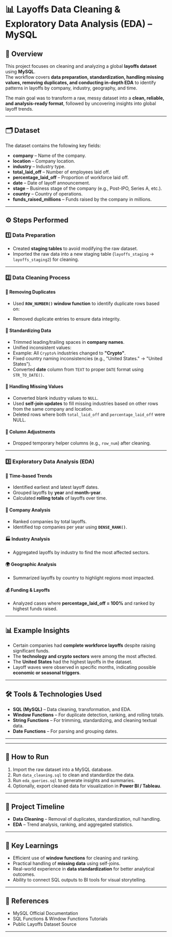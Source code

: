 # 📊 Layoffs Data Cleaning & Exploratory Data Analysis (EDA) – MySQL

## 📌 Overview
This project focuses on cleaning and analyzing a global **layoffs dataset** using **MySQL**.  
The workflow covers **data preparation, standardization, handling missing values, removing duplicates, and conducting in-depth EDA** to identify patterns in layoffs by company, industry, geography, and time.

The main goal was to transform a raw, messy dataset into a **clean, reliable, and analysis-ready format**, followed by uncovering insights into global layoff trends.

---

## 🗂 Dataset
The dataset contains the following key fields:
- **company** – Name of the company.
- **location** – Company location.
- **industry** – Industry type.
- **total_laid_off** – Number of employees laid off.
- **percentage_laid_off** – Proportion of workforce laid off.
- **date** – Date of layoff announcement.
- **stage** – Business stage of the company (e.g., Post-IPO, Series A, etc.).
- **country** – Country of operations.
- **funds_raised_millions** – Funds raised by the company in millions.

---

## ⚙️ Steps Performed

### 1️⃣ Data Preparation
- Created **staging tables** to avoid modifying the raw dataset.
- Imported the raw data into a new staging table (`layoffs_staging` → `layoffs_staging2`) for cleaning.

---

### 2️⃣ Data Cleaning Process

#### 🔹 Removing Duplicates
- Used **`ROW_NUMBER()` window function** to identify duplicate rows based on:

- Removed duplicate entries to ensure data integrity.

#### 🔹 Standardizing Data
- Trimmed leading/trailing spaces in **company names**.
- Unified inconsistent values:
- Example: All `Crypto%` industries changed to **"Crypto"**.
- Fixed country naming inconsistencies (e.g., "United States." → "United States").
- Converted **date** column from `TEXT` to proper `DATE` format using `STR_TO_DATE()`.

#### 🔹 Handling Missing Values
- Converted blank industry values to `NULL`.
- Used **self-join updates** to fill missing industries based on other rows from the same company and location.
- Deleted rows where both `total_laid_off` and `percentage_laid_off` were NULL.

#### 🔹 Column Adjustments
- Dropped temporary helper columns (e.g., `row_num`) after cleaning.

---

### 3️⃣ Exploratory Data Analysis (EDA)

#### 📅 Time-based Trends
- Identified earliest and latest layoff dates.
- Grouped layoffs by **year** and **month-year**.
- Calculated **rolling totals** of layoffs over time.

#### 🏢 Company Analysis
- Ranked companies by total layoffs.
- Identified top companies per year using **`DENSE_RANK()`**.

#### 🏭 Industry Analysis
- Aggregated layoffs by industry to find the most affected sectors.

#### 🌍 Geographic Analysis
- Summarized layoffs by country to highlight regions most impacted.

#### 💰 Funding & Layoffs
- Analyzed cases where **percentage_laid_off = 100%** and ranked by highest funds raised.

---

## 📊 Example Insights
- Certain companies had **complete workforce layoffs** despite raising significant funds.
- The **technology and crypto sectors** were among the most affected.
- The **United States** had the highest layoffs in the dataset.
- Layoff waves were observed in specific months, indicating possible **economic or seasonal triggers**.

---

## 🛠 Tools & Technologies Used
- **SQL (MySQL)** – Data cleaning, transformation, and EDA.
- **Window Functions** – For duplicate detection, ranking, and rolling totals.
- **String Functions** – For trimming, standardizing, and cleaning textual data.
- **Date Functions** – For parsing and grouping dates.

---


---

## 🚀 How to Run
1. Import the raw dataset into a MySQL database.
2. Run `data_cleaning.sql` to clean and standardize the data.
3. Run `eda_queries.sql` to generate insights and summaries.
4. Optionally, export cleaned data for visualization in **Power BI / Tableau**.

---

## 📅 Project Timeline
- **Data Cleaning** – Removal of duplicates, standardization, null handling.
- **EDA** – Trend analysis, ranking, and aggregated statistics.

---

## 📌 Key Learnings
- Efficient use of **window functions** for cleaning and ranking.
- Practical handling of **missing data** using self-joins.
- Real-world experience in **data standardization** for better analytical outcomes.
- Ability to connect SQL outputs to BI tools for visual storytelling.

---

## 📎 References
- MySQL Official Documentation  
- SQL Functions & Window Functions Tutorials  
- Public Layoffs Dataset Source

---
